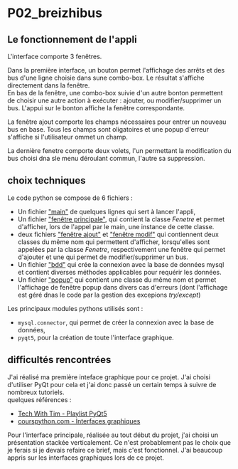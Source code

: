 # P02_breizhibus


## Le fonctionnement de l'appli

L'interface comporte 3 fenêtres.

Dans la première interface, un bouton permet l'affichage des arrêts et des bus d'une ligne choisie dans sune combo-box. Le résultat s'affiche directement dans la  fenêtre.<br>
En bas de la fenêtre, une combo-box suivie d'un autre bonton permettent de choisir une autre action à exécuter : ajouter, ou modifier/supprimer un bus. L'appui sur le bonton affiche la fenêtre correspondante.

La fenêtre ajout comporte les champs nécessaires pour entrer un nouveau bus en base. Tous les champs sont oligatoires et une popup d'erreur s'affiche si l'utilisateur ommet un champ.

La dernière fenetre comporte deux volets, l'un permettant la modification du bus choisi dna sle menu déroulant commun, l'autre sa suppression. 


## choix techniques

Le code python se compose de 6 fichiers :
- Un fichier ["main"](main.py) de quelques lignes qui sert à lancer l'appli,
- Un fichier ["fenêtre principale"](fenetre_principale.py), qui contient la classe _Fenetre_ et permet d'afficher, lors de l'appel par le main, une instance de cette classe.
- deux fichiers ["fenêtre ajout"](fenetre_ajout.py) et ["fenêtre modif"](fenetre_modif.py) qui contiennent deux classes du même nom qui permettent d'afficher, lorsqu'elles sont appelées par la classe _Fenetre_, respectivement une fenêtre qui permet d'ajouter et une qui permet de modifier/supprimer un bus.
- Un fichier ["bdd"](bdd.py) qui crée la connexion avec la base de données mysql et contient diverses méthodes applicables pour requérir les données.
- Un fichier ["popup"](popup.py) qui contient une classe du même nom et permet l'affichage de fenêtre popup dans divers cas d'erreurs (dont l'affichage est géré dnas le code par la gestion des excepions _try/except_)

Les principaux modules pythons utilisés sont :
* `mysql.connector`, qui permet  de créer la connexion avec la base de données,
* `pyqt5`, pour la création de toute l'interface graphique.

## difficultés rencontrées 

J'ai réalisé ma première inteface graphique pour ce projet. J'ai choisi d'utiliser PyQt pour cela et j'ai donc passé un certain temps à suivre de nombreux tutoriels. <br>
quelques références :
* [Tech With Tim - Playlist PyQt5](https://www.youtube.com/playlist?list=PLzMcBGfZo4-lB8MZfHPLTEHO9zJDDLpYj)
* [courspython.com - Interfaces graphiques](https://courspython.com/interfaces.html)

Pour l'interface principale, réalisée au tout début du projet, j'ai choisi un présentation stackée verticalement. Ce n'est probablement pas le choix que je ferais si je devais refaire ce brief, mais c'est fonctionnel. J'ai beaucoup appris sur les interfaces graphiques lors de ce projet.

